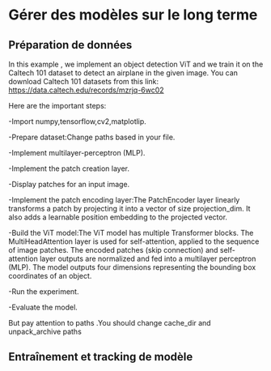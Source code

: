 # Gérer des modèles sur le long terme

## Préparation de données

In this example , we implement an object detection ViT and we train it on the Caltech 101 dataset to detect an airplane in the given image.
You can download Caltech 101 datasets from this link: https://data.caltech.edu/records/mzrjq-6wc02
 

Here are the important steps:

-Import numpy,tensorflow,cv2,matplotlip.

-Prepare dataset:Change paths based in your file.

-Implement multilayer-perceptron (MLP).

-Implement the patch creation layer.

-Display patches for an input image.

-Implement the patch encoding layer:The PatchEncoder layer linearly transforms a patch by projecting it into a vector of size projection_dim. It also adds a learnable position embedding to the projected vector.

-Build the ViT model:The ViT model has multiple Transformer blocks. The MultiHeadAttention layer is used for self-attention, applied to the sequence of image patches. The encoded patches (skip connection) and self-attention layer outputs are normalized and fed into a multilayer perceptron (MLP). The model outputs four dimensions representing the bounding box coordinates of an object.

-Run the experiment.

-Evaluate the model.

But pay attention to paths .You should change cache_dir and unpack_archive paths

## Entraînement et tracking de modèle

